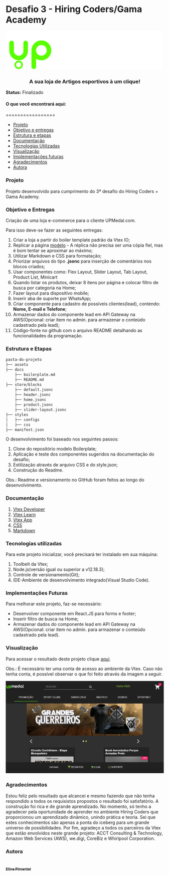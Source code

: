 # Desafio 3 - Hiring Coders/Gama Academy

<center><img src="../assets/upmedal.png"></center>
<center><h3>A sua loja de Artigos esportivos à um clique!</h3></center>

**Status:** Finalizado

#### O que você encontrará aqui:

=================
<!--ts-->
   * [Projeto](#Projeto)
   * [Objetivo e entregas](#Objetivo-e-Entregas)
   * [Estrutura e etapas](#Estrutura-e-Etapas)
   * [Documentação](#Documentação)
   * [Tecnologias Utilizadas](#Tecnologias-Utilizadas)
   * [Visualização](#Visualização)
   * [Implementações futuras](#Implementações-Futuras)
   * [Agradecimentos](#Agradecimentos) 
   * [Autora](#Autora)
 <!--te-->

### Projeto

Projeto desenvolvido para cumprimento do 3º desafio do Hiring Coders + Gama Academy.

### Objetivo e Entregas

Criação de uma loja e-commerce para o cliente UPMedal.com.

Para isso deve-se fazer as seguintes entregas:

1. Criar a loja a partir do boiler template padrão da Vtex IO;
2. Replicar a página [modelo](https://www.upmedal.com/desafios) -  A réplica não precisa ser uma cópia fiel, mas é bom tentar se aproximar ao máximo;
3. Utilizar Markdown e CSS para formatação;
4. Priorizar arquivos do tipo **.jsonc** para inserção de comentários nos blocos criados;
4. Usar componentes como: Flex Layout, Slider Layout, Tab Layout, Product List, Minicart
5. Quando listar os produtos, deixar 8 itens por página e colocar filtro de busca por categoria na Home;
6. Fazer layout para dispositivo mobile;
7. Inserir aba de suporte por WhatsApp;
8. Criar componente para cadastro de possíveis clientes(lead), contendo: **Nome, E-mail e Telefone**; 
9. Armazenar dados do componente lead em API Gateway na AWS(Opcional: criar item no admin. para armazenar o conteúdo cadastrado pela lead);
10. Código-fonte no github com o arquivo README detalhando as funcionalidades da programação.

### Estrutura e Etapas

```
pasta-do-projeto
├── assets
├── docs
    ├── boilerplate.md
    ├── README.md
├── store/blocks
    ├── default.jsonc
    ├── header.jsonc
    ├── home.jsonc
    ├── product.jsonc
    ├── slider-layout.jsonc
├── styles
│   ├── configs
│   ├── css
├── manifest.json
```

O desenvolvimento foi baseado nos seguintes passos:

1. Clone do repositório modelo Boilerplate;
2. Aplicação e teste dos componentes sugeridos na documentação do desafio;
3. Estilização através de arquivo CSS e do style.json;
4. Construção do Readme.

Obs.: Readme e versionamento no GitHub foram feitos ao longo do desenvolvimento.

### Documentação

1. [Vtex Developer](https://developers.vtex.com/)
2. [Vtex Learn](https://learn.vtex.com/)
3. [Vtex App](https://github.com/vtex-apps)
4. [CSS](https://www.tutorialspoint.com/css/css3_tutorial.htm)
5. [Markdown](https://www.markdownguide.org/)

### Tecnologias utilizadas   

Para este projeto inicializar, você precisará ter instalado em sua máquina:

1. Toolbelt da Vtex;
2. Node.js(versão igual ou superior a v12.18.3);
3. Controle de versionamento(Git);
4. IDE-Ambiente de desenvolvimento integrado(Visual Studio Code).


### Implementações Futuras

Para melhorar este projeto, faz-se necessário:

- Desenvolver componente em React.JS para forms e footer;
- Inserir filtro de busca na Home;
- Armazenar dados do componente lead em API Gateway na AWS(Opcional: criar item no admin. para armazenar o conteúdo cadastrado pela lead).

### Visualização

Para acessar o resultado deste projeto clique [aqui](https://discoverybookstore--hiringcoders2021.myvtex.com/).

Obs.: É necessário ter uma conta de acesso ao ambiente da Vtex. Caso não tenha conta, é possível observar o que foi feito através da imagem a seguir.

<center><img src="../assets/upmedal1.jpg"></center>

### Agradecimentos

Estou feliz pelo resultado que alcancei e mesmo fazendo que não tenha respondido a todos os requisistos propostos o resultado foi satisfatório. A construção foi rica e de grande aprendizado.
No momento, só tenho a agradecer pela oportunidade de aprender no ambiente Hiring Coders que proporcionou um aprendizado dinâmico, unindo prática e teoria. Sei que estes conhecimentos são apenas a ponta do iceberg para um grande universo de possibilidades.
Por fim, agradeço a todos os parceiros da Vtex que estão envolvidos neste grande projeto: ACCT Consulting & Technology, Amazon Web Services (AWS), we.digi, CoreBiz e Whirlpool Corporation.

### Autora

<a href="https://github.com/eline-create">
 <img style="border-radius: 50%;" src="https://avatars0.githubusercontent.com/u/68877353?s=460&u=b3872c3c1f3f726e4a3195e4e46054019e90c962&v=4" width="100px;" alt=""/>
 <br />
 <sub><b>Eline Pimentel</b></sub></a> 



